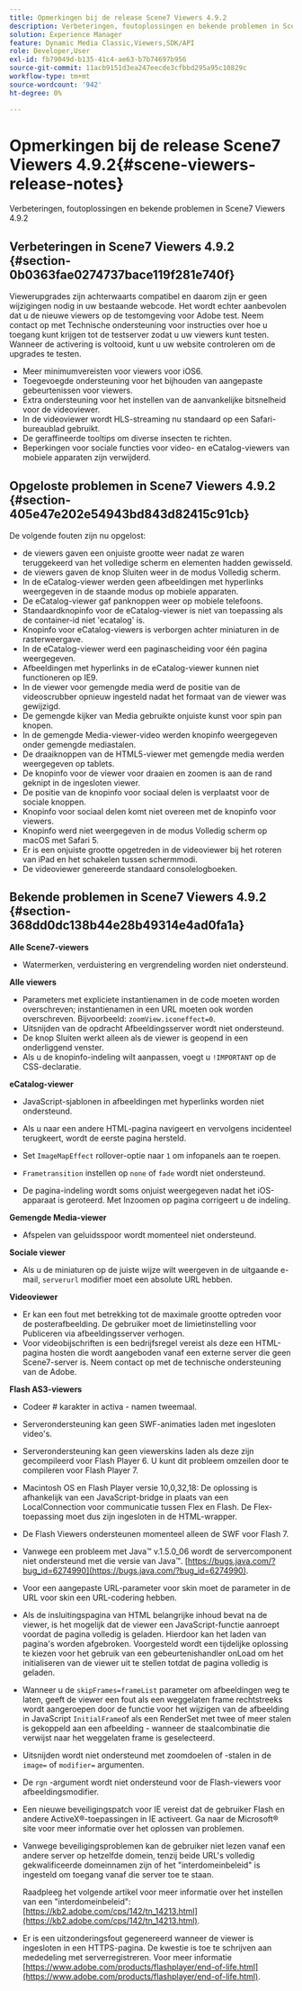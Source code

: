 ```yaml
---
title: Opmerkingen bij de release Scene7 Viewers 4.9.2
description: Verbeteringen, foutoplossingen en bekende problemen in Scene7 Viewers 4.9.2
solution: Experience Manager
feature: Dynamic Media Classic,Viewers,SDK/API
role: Developer,User
exl-id: fb79049d-b135-41c4-ae63-b7b74697b956
source-git-commit: 11acb9151d3ea247eecde3cfbbd295a95c10829c
workflow-type: tm+mt
source-wordcount: '942'
ht-degree: 0%

---
```


# Opmerkingen bij de release Scene7 Viewers 4.9.2{#scene-viewers-release-notes}

Verbeteringen, foutoplossingen en bekende problemen in Scene7 Viewers 4.9.2

## Verbeteringen in Scene7 Viewers 4.9.2 {#section-0b0363fae0274737bace119f281e740f}

Viewerupgrades zijn achterwaarts compatibel en daarom zijn er geen wijzigingen nodig in uw bestaande webcode. Het wordt echter aanbevolen dat u de nieuwe viewers op de testomgeving voor Adobe test. Neem contact op met Technische ondersteuning voor instructies over hoe u toegang kunt krijgen tot de testserver zodat u uw viewers kunt testen. Wanneer de activering is voltooid, kunt u uw website controleren om de upgrades te testen.

* Meer minimumvereisten voor viewers voor iOS6.
* Toegevoegde ondersteuning voor het bijhouden van aangepaste gebeurtenissen voor viewers.
* Extra ondersteuning voor het instellen van de aanvankelijke bitsnelheid voor de videoviewer.
* In de videoviewer wordt HLS-streaming nu standaard op een Safari-bureaublad gebruikt.
* De geraffineerde tooltips om diverse insecten te richten.
* Beperkingen voor sociale functies voor video- en eCatalog-viewers van mobiele apparaten zijn verwijderd.

## Opgeloste problemen in Scene7 Viewers 4.9.2 {#section-405e47e202e54943bd843d82415c91cb}

De volgende fouten zijn nu opgelost:

* de viewers gaven een onjuiste grootte weer nadat ze waren teruggekeerd van het volledige scherm en elementen hadden gewisseld.
* de viewers gaven de knop Sluiten weer in de modus Volledig scherm.
* In de eCatalog-viewer werden geen afbeeldingen met hyperlinks weergegeven in de staande modus op mobiele apparaten.
* De eCatalog-viewer gaf panknoppen weer op mobiele telefoons.
* Standaardknopinfo voor de eCatalog-viewer is niet van toepassing als de container-id niet &#39;ecatalog&#39; is.
* Knopinfo voor eCatalog-viewers is verborgen achter miniaturen in de rasterweergave.
* In de eCatalog-viewer werd een paginascheiding voor één pagina weergegeven.
* Afbeeldingen met hyperlinks in de eCatalog-viewer kunnen niet functioneren op IE9.
* In de viewer voor gemengde media werd de positie van de videoscrubber opnieuw ingesteld nadat het formaat van de viewer was gewijzigd.
* De gemengde kijker van Media gebruikte onjuiste kunst voor spin pan knopen.
* In de gemengde Media-viewer-video werden knopinfo weergegeven onder gemengde mediastalen.
* De draaiknoppen van de HTML5-viewer met gemengde media werden weergegeven op tablets.
* De knopinfo voor de viewer voor draaien en zoomen is aan de rand geknipt in de ingesloten viewer.
* De positie van de knopinfo voor sociaal delen is verplaatst voor de sociale knoppen.
* Knopinfo voor sociaal delen komt niet overeen met de knopinfo voor viewers.
* Knopinfo werd niet weergegeven in de modus Volledig scherm op macOS met Safari 5.
* Er is een onjuiste grootte opgetreden in de videoviewer bij het roteren van iPad en het schakelen tussen schermmodi.
* De videoviewer genereerde standaard consolelogboeken.

## Bekende problemen in Scene7 Viewers 4.9.2 {#section-368dd0dc138b44e28b49314e4ad0fa1a}

**Alle Scene7-viewers**

* Watermerken, verduistering en vergrendeling worden niet ondersteund.

**Alle viewers**

* Parameters met expliciete instantienamen in de code moeten worden overschreven; instantienamen in een URL moeten ook worden overschreven. Bijvoorbeeld: `zoomView.iconeffect=0`.
* Uitsnijden van de opdracht Afbeeldingsserver wordt niet ondersteund.
* De knop Sluiten werkt alleen als de viewer is geopend in een onderliggend venster.
* Als u de knopinfo-indeling wilt aanpassen, voegt u `!IMPORTANT` op de CSS-declaratie.

**eCatalog-viewer**

* JavaScript-sjablonen in afbeeldingen met hyperlinks worden niet ondersteund.
* Als u naar een andere HTML-pagina navigeert en vervolgens incidenteel terugkeert, wordt de eerste pagina hersteld.
* Set `ImageMapEffect` rollover-optie naar `1` om infopanels aan te roepen.

* `Frametransition` instellen op `none` of `fade` wordt niet ondersteund.

* De pagina-indeling wordt soms onjuist weergegeven nadat het iOS-apparaat is geroteerd. Met Inzoomen op pagina corrigeert u de indeling.

**Gemengde Media-viewer**

* Afspelen van geluidsspoor wordt momenteel niet ondersteund.

**Sociale viewer**

* Als u de miniaturen op de juiste wijze wilt weergeven in de uitgaande e-mail, `serverurl` modifier moet een absolute URL hebben.

**Videoviewer**

* Er kan een fout met betrekking tot de maximale grootte optreden voor de posterafbeelding. De gebruiker moet de limietinstelling voor Publiceren via afbeeldingsserver verhogen.
* Voor videobijschriften is een bedrijfsregel vereist als deze een HTML-pagina hosten die wordt aangeboden vanaf een externe server die geen Scene7-server is. Neem contact op met de technische ondersteuning van de Adobe.

**Flash AS3-viewers**

* Codeer # karakter in activa - namen tweemaal.
* Serverondersteuning kan geen SWF-animaties laden met ingesloten video&#39;s.
* Serverondersteuning kan geen viewerskins laden als deze zijn gecompileerd voor Flash Player 6. U kunt dit probleem omzeilen door te compileren voor Flash Player 7.
* Macintosh OS en Flash Player versie 10,0,32,18: De oplossing is afhankelijk van een JavaScript-bridge in plaats van een LocalConnection voor communicatie tussen Flex en Flash. De Flex-toepassing moet dus zijn ingesloten in de HTML-wrapper.
* De Flash Viewers ondersteunen momenteel alleen de SWF voor Flash 7.
* Vanwege een probleem met Java™ v.1.5.0_06 wordt de servercomponent niet ondersteund met die versie van Java™. [https://bugs.java.com/?bug_id=6274990](https://bugs.java.com/?bug_id=6274990).
* Voor een aangepaste URL-parameter voor skin moet de parameter in de URL voor skin een URL-codering hebben.
* Als de insluitingspagina van HTML belangrijke inhoud bevat na de viewer, is het mogelijk dat de viewer een JavaScript-functie aanroept voordat de pagina volledig is geladen. Hierdoor kan het laden van pagina&#39;s worden afgebroken. Voorgesteld wordt een tijdelijke oplossing te kiezen voor het gebruik van een gebeurtenishandler onLoad om het initialiseren van de viewer uit te stellen totdat de pagina volledig is geladen.
* Wanneer u de `skipFrames=frameList` parameter om afbeeldingen weg te laten, geeft de viewer een fout als een weggelaten frame rechtstreeks wordt aangeroepen door de functie voor het wijzigen van de afbeelding in JavaScript `InitialFrame`of als een RenderSet met twee of meer stalen is gekoppeld aan een afbeelding - wanneer de staalcombinatie die verwijst naar het weggelaten frame is geselecteerd.

* Uitsnijden wordt niet ondersteund met zoomdoelen of -stalen in de `image=` of `modifier=` argumenten.

* De `rgn` -argument wordt niet ondersteund voor de Flash-viewers voor afbeeldingsmodifier.
* Een nieuwe beveiligingspatch voor IE vereist dat de gebruiker Flash en andere ActiveX®-toepassingen in IE activeert. Ga naar de Microsoft® site voor meer informatie over het oplossen van problemen.
* Vanwege beveiligingsproblemen kan de gebruiker niet lezen vanaf een andere server op hetzelfde domein, tenzij beide URL&#39;s volledig gekwalificeerde domeinnamen zijn of het &quot;interdomeinbeleid&quot; is ingesteld om toegang vanaf die server toe te staan.


   Raadpleeg het volgende artikel voor meer informatie over het instellen van een &quot;interdomeinbeleid&quot;: [https://kb2.adobe.com/cps/142/tn_14213.html](https://kb2.adobe.com/cps/142/tn_14213.html).

* Er is een uitzonderingsfout gegenereerd wanneer de viewer is ingesloten in een HTTPS-pagina. De kwestie is toe te schrijven aan mededeling met serverregistreren. Voor meer informatie [https://www.adobe.com/products/flashplayer/end-of-life.html](https://www.adobe.com/products/flashplayer/end-of-life.html).
